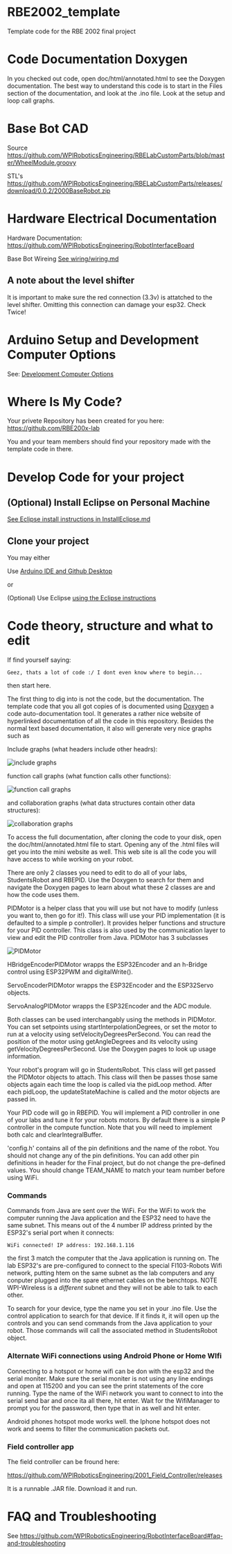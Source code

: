 # RBE2002_template

Template code for the RBE 2002 final project

# Code Documentation Doxygen

In you checked out code, open doc/html/annotated.html to see the Doxygen documentation. The best way to understand this code is to start in the Files section of the documentation, and look at the .ino file. Look at the setup and loop call graphs.

# Base Bot CAD

Source https://github.com/WPIRoboticsEngineering/RBELabCustomParts/blob/master/WheelModule.groovy

STL's https://github.com/WPIRoboticsEngineering/RBELabCustomParts/releases/download/0.0.2/2000BaseRobot.zip

# Hardware Electrical Documentation

Hardware Documentation: https://github.com/WPIRoboticsEngineering/RobotInterfaceBoard

Base Bot Wireing  [See wiring/wiring.md](https://github.com/WPIRoboticsEngineering/RBE2002_template/blob/master/wiring/wiring.md)


## A note about the level shifter
It is important to make sure the red connection (3.3v) is attatched to the level shifter. Omitting this connection can damage your esp32. Check Twice!

# Arduino Setup and Development Computer Options 

See: [Development Computer Options](https://github.com/WPIRoboticsEngineering/RobotInterfaceBoard#development-computer-options)

# Where Is My Code?

Your privete Repository has been created for you here: https://github.com/RBE200x-lab

You and your team members should find your repository made with the template code in there. 


# Develop Code for your project

## (Optional) Install Eclipse on Personal Machine

 [See Eclipse install instructions in InstallEclipse.md](https://github.com/WPIRoboticsEngineering/RobotInterfaceBoard/blob/master/InstallEclipse.md)

## Clone your project
You may either 

Use [Arduino IDE and Github Desktop](https://github.com/WPIRoboticsEngineering/RobotInterfaceBoard/blob/master/UseArduinoGithubDesktop.md)

or
 
(Optional) Use Eclipse [using the Eclipse instructions](https://github.com/WPIRoboticsEngineering/RobotInterfaceBoard/blob/master/UseEclipse.md)

# Code theory, structure and what to edit

If find yourself saying:
 
```
Geez, thats a lot of code :/ I dont even know where to begin...
```
then start here.

The first thing to dig into is not the code, but the documentation. The template code that you all got copies of is documented using [Doxygen](https://mesos.readthedocs.io/en/latest/c++-style-guide/) a code auto-documentation tool. It generates a rather nice website of hyperlinked documentation of all the code in this repository. Besides the normal text based documentation, it also will generate very nice graphs such as

Include graphs (what headers include other headrs):

![include graphs](/doc/html/StudentsRobot_8h__incl.png) 

function call graphs (what function calls other functions):

![function call graphs](/doc/html/template_8ino_afe461d27b9c48d5921c00d521181f12f_cgraph.png)

and collaboration graphs (what data structures contain other data structures):

![collaboration graphs](doc/html/classRobotControlCenter__coll__graph.png)

To access the full documentation, after cloning the code to your disk, open the doc/html/annotated.html file to start. Opening any of the .html files will get you into the mini website as well. This web site is all the code you will have access to while working on your robot. 

There are only 2 classes you need to edit to do all of your labs,  StudentsRobot and RBEPID. Use the Doxygen to search for them and navigate the Doxygen pages to learn about what these 2 classes are and how the code uses them. 

PIDMotor is a helper class that you will use but not have to modify (unless you want to, then go for it!). This class will use your PID implementation (it is defaulted to a simple p controller). It provides helper functions and structure for your PID controller. This class is also used by the communication layer to view and edit the PID controller from Java. PIDMotor has 3 subclasses

![PIDMotor](doc/html/classPIDMotor__inherit__graph.png)

HBridgeEncoderPIDMotor wrapps the ESP32Encoder and an h-Bridge control using ESP32PWM and digitalWrite().

ServoEncoderPIDMotor wrapps the ESP32Encoder and the ESP32Servo objects.

ServoAnalogPIDMotor wrapps the ESP32Encoder and the ADC module.

Both classes can be used interchangably using the methods in PIDMotor. You can set setpoints using startInterpolationDegrees, or set the motor to run at a velocity using setVelocityDegreesPerSecond. You can read the position of the motor using getAngleDegrees and its velocity using getVelocityDegreesPerSecond.  Use the Doxygen pages to look up usage information. 

Your robot's program will go in StudentsRobot. This class will get passed the PIDMotor objects to attach. This class will then be passes those same objects again each time the loop is called via the pidLoop method. After each pidLoop, the updateStateMachine is called and the motor objects are passed in.  


Your PID code will go in RBEPID. You will implement a PID controller in one of your labs and tune it for your robots motors. By default there is a simple P controller in the compute function. Note that you will need to implement both calc and clearIntegralBuffer. 

'config.h' contains all of the pin definitions and the name of the robot. You should not change any of the pin definitions. You can add other pin definitions in header for the Final project, but do not change the pre-defined values. You should change TEAM_NAME to match your team number before using WiFi. 

### Commands

Commands from Java are sent over the WiFi. For the WiFi to work the computer running the Java application and the ESP32 need to have the same subnet. This means out of the 4 number IP address printed by the ESP32's serial port when it connects:

```
WiFi connected! IP address: 192.168.1.116
```

the first 3 match the computer that the Java application is running on. The lab ESP32's are pre-configured to connect to the special FI103-Robots Wifi network, putting htem on the same subnet as the lab computers and any conputer plugged into the spare ethernet cables on the benchtops. NOTE WPI-Wireless is a *different* subnet and they will not be able to talk to each other.  

To search for your device, type the name you set in your .ino file. Use the control application to search for that device. If it finds it, it will open up the controls and you can send commands from the Java application to your robot. Those commands will call the associated method in StudentsRobot object. 

### Alternate WiFi connections using Android Phone or Home WIfi

Connecting to a hotspot or home wifi can be don with the esp32 and the serial moniter. Make sure the serial moniter is not using any line endings and open at 115200 and you can see the print statements of the core running. Type the name of the WiFi network you want to connect to into the serial send bar and once ita all there, hit enter. Wait for the WifiManager to prompt you for the password, then type that in as well and hit enter. 

Android phones hotspot mode works well. the Iphone hotspot does not work and seems to filter the communication packets out. 

### Field controller app

The field controller can be fround here:

https://github.com/WPIRoboticsEngineering/2001_Field_Controller/releases


It is a runnable .JAR file. Download it and run.  

# FAQ and Troubleshooting

See https://github.com/WPIRoboticsEngineering/RobotInterfaceBoard#faq-and-troubleshooting

